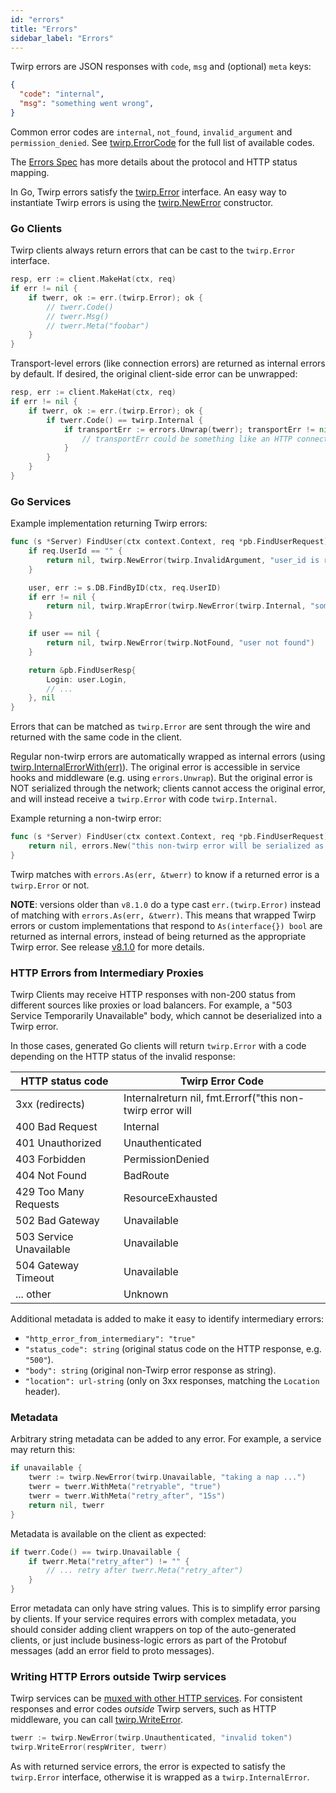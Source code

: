 ```yaml
---
id: "errors"
title: "Errors"
sidebar_label: "Errors"
---
```


Twirp errors are JSON responses with `code`, `msg` and (optional) `meta` keys:

```json
{
  "code": "internal",
  "msg": "something went wrong",
}
```

Common error codes are `internal`, `not_found`, `invalid_argument` and `permission_denied`. See [twirp.ErrorCode](https://pkg.go.dev/github.com/twitchtv/twirp#ErrorCode) for the full list of available codes.

The [Errors Spec](spec_v7.md#error-codes) has more details about the protocol and HTTP status mapping.

In Go, Twirp errors satisfy the [twirp.Error](https://pkg.go.dev/github.com/twitchtv/twirp#Error) interface. An easy way to instantiate Twirp errors is using the [twirp.NewError](https://pkg.go.dev/github.com/twitchtv/twirp#NewError) constructor.


### Go Clients

Twirp clients always return errors that can be cast to the `twirp.Error` interface.

```go
resp, err := client.MakeHat(ctx, req)
if err != nil {
    if twerr, ok := err.(twirp.Error); ok {
        // twerr.Code()
        // twerr.Msg()
        // twerr.Meta("foobar")
    }
}
```

Transport-level errors (like connection errors) are returned as internal errors by default. If desired, the original client-side error can be unwrapped:

```go
resp, err := client.MakeHat(ctx, req)
if err != nil {
    if twerr, ok := err.(twirp.Error); ok {
        if twerr.Code() == twirp.Internal {
            if transportErr := errors.Unwrap(twerr); transportErr != nil {
                // transportErr could be something like an HTTP connection error
            }
        }
    }
}
```

### Go Services

Example implementation returning Twirp errors:

```go
func (s *Server) FindUser(ctx context.Context, req *pb.FindUserRequest) (*pb.FindUserResp, error) {
    if req.UserId == "" {
        return nil, twirp.NewError(twirp.InvalidArgument, "user_id is required")
    }

    user, err := s.DB.FindByID(ctx, req.UserID)
    if err != nil {
        return nil, twirp.WrapError(twirp.NewError(twirp.Internal, "something went wrong"), err)
    }

    if user == nil {
        return nil, twirp.NewError(twirp.NotFound, "user not found")
    }

    return &pb.FindUserResp{
        Login: user.Login,
        // ...
    }, nil
}
```

Errors that can be matched as `twirp.Error` are sent through the wire and returned with the same code in the client.

Regular non-twirp errors are automatically wrapped as internal errors (using [twirp.InternalErrorWith(err)](https://pkg.go.dev/github.com/twitchtv/twirp#InternalErrorWith)). The original error is accessible in service hooks and middleware (e.g. using `errors.Unwrap`). But the original error is NOT serialized through the network; clients cannot access the original error, and will instead receive a `twirp.Error` with code `twirp.Internal`.

Example returning a non-twirp error:

```go
func (s *Server) FindUser(ctx context.Context, req *pb.FindUserRequest) (*pb.FindUserResp, error) {
    return nil, errors.New("this non-twirp error will be serialized as a twirp.Internal error")
}
```

Twirp matches with `errors.As(err, &twerr)` to know if a returned error is a `twirp.Error` or not.

**NOTE**: versions older than `v8.1.0` do a type cast `err.(twirp.Error)` instead of matching with `errors.As(err, &twerr)`. This means that wrapped Twirp errors or custom implementations that respond to `As(interface{}) bool` are returned as internal errors, instead of being returned as the appropriate Twirp error. See release [v8.1.0](https://github.com/twitchtv/twirp/releases/tag/v8.1.0) for more details.


### HTTP Errors from Intermediary Proxies

Twirp Clients may receive HTTP responses with non-200 status
from different sources like proxies or load balancers. For example,
a "503 Service Temporarily Unavailable" body, which cannot be
deserialized into a Twirp error.

In those cases, generated Go clients will return `twirp.Error` with a code
depending on the HTTP status of the invalid response:

| HTTP status code         |  Twirp Error Code
| ------------------------ | ------------------
| 3xx (redirects)          | Internalreturn nil, fmt.Errorf("this non-twirp error will
| 400 Bad Request          | Internal
| 401 Unauthorized         | Unauthenticated
| 403 Forbidden            | PermissionDenied
| 404 Not Found            | BadRoute
| 429 Too Many Requests    | ResourceExhausted
| 502 Bad Gateway          | Unavailable
| 503 Service Unavailable  | Unavailable
| 504 Gateway Timeout      | Unavailable
| ... other                | Unknown

Additional metadata is added to make it easy to identify intermediary errors:

* `"http_error_from_intermediary": "true"`
* `"status_code": string` (original status code on the HTTP response, e.g. `"500"`).
* `"body": string` (original non-Twirp error response as string).
* `"location": url-string` (only on 3xx responses, matching the `Location` header).

### Metadata

Arbitrary string metadata can be added to any error. For example, a service may return this:

```go
if unavailable {
    twerr := twirp.NewError(twirp.Unavailable, "taking a nap ...")
    twerr = twerr.WithMeta("retryable", "true")
    twerr = twerr.WithMeta("retry_after", "15s")
    return nil, twerr
}
```

Metadata is available on the client as expected:

```go
if twerr.Code() == twirp.Unavailable {
    if twerr.Meta("retry_after") != "" {
        // ... retry after twerr.Meta("retry_after")
    }
}
```

Error metadata can only have string values. This is to simplify error parsing by clients.
If your service requires errors with complex metadata, you should consider adding client
wrappers on top of the auto-generated clients, or just include business-logic errors as
part of the Protobuf messages (add an error field to proto messages).


### Writing HTTP Errors outside Twirp services

Twirp services can be [muxed with other HTTP services](mux.md). For consistent responses and error codes _outside_ Twirp servers, such as HTTP middleware, you can call [twirp.WriteError](https://pkg.go.dev/github.com/twitchtv/twirp#WriteError).

```go
twerr := twirp.NewError(twirp.Unauthenticated, "invalid token")
twirp.WriteError(respWriter, twerr)
```

As with returned service errors, the error is expected to satisfy the `twirp.Error` interface, otherwise it is wrapped as a `twirp.InternalError`.
